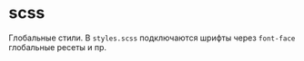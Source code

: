 # scss

Глобальные стили.
В `styles.scss` подключаются шрифты через `font-face` глобальные ресеты и пр.

